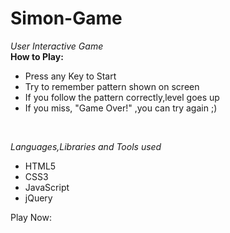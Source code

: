 # Simon-Game

<em>User Interactive Game</em><br>
<b>How to Play:</b>
<ul>
<li>Press any Key to Start</li>
<li>Try to remember pattern shown on screen</li>
<li>If you follow the pattern correctly,level goes up</li>
<li>If you miss, "Game Over!" ,you can try again ;)</li>
</ul>
<br>

<em>Languages,Libraries and Tools used</em>
<ul>
<li>HTML5</li>
<li>CSS3</li>
<li>JavaScript</li>
<li>jQuery</li>
</ul>


Play Now: 

